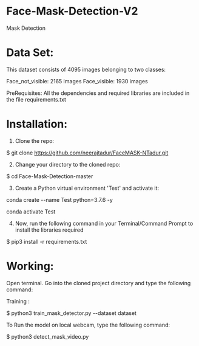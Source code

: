 # Face-Mask-Detection-V2
 Mask Detection
 
 # Data Set: 
  This dataset consists of 4095 images belonging to two classes:

  Face_not_visible: 2165 images
  Face_visible: 1930 images

PreRequisites:
All the dependencies and required libraries are included in the file requirements.txt

# Installation:

1. Clone the repo:

$ git clone https://github.com/neerajtadur/FaceMASK-NTadur.git

2. Change your directory to the cloned repo:

$ cd Face-Mask-Detection-master

3. Create a Python virtual environment 'Test' and activate it:

conda create --name Test python=3.7.6 -y

conda activate Test

4. Now, run the following command in your Terminal/Command Prompt to install the libraries required

$ pip3 install -r requirements.txt


# Working:

Open terminal. Go into the cloned project directory and type the following command:

Training :

$ python3 train_mask_detector.py --dataset dataset

To Run the model on local webcam, type the following command:

$ python3 detect_mask_video.py 




